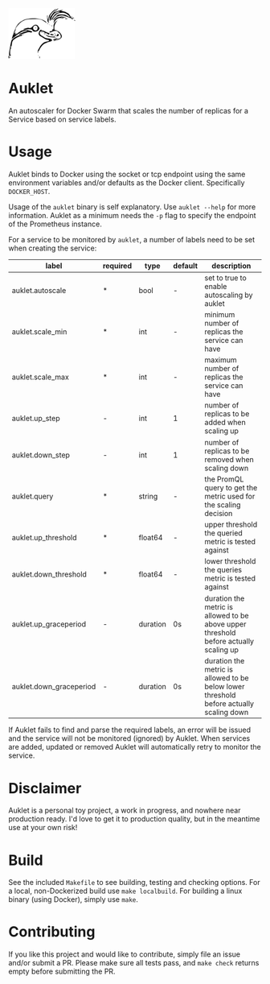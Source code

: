 <img src="doc/auklet.png" alt="Auklet Logo" height="100">

# Auklet
An autoscaler for Docker Swarm that scales the number of replicas for a
Service based on service labels.

# Usage
Auklet binds to Docker using the socket or tcp endpoint using the same environment
variables and/or defaults as the Docker client. Specifically `DOCKER_HOST`.

Usage of the `auklet` binary is self explanatory. Use `auklet --help` for more
information. Auklet as a minimum needs the `-p` flag to specify the endpoint
of the Prometheus instance.

For a service to be monitored by `auklet`, a number of labels need to be set
when creating the service:

| label | required | type | default | description |
| ----- | -------- | ---- | ------- | ----------- |
| auklet.autoscale | * | bool | - | set to true to enable autoscaling by auklet |
| auklet.scale_min | * | int | - | minimum number of replicas the service can have |
| auklet.scale_max | * | int | - | maximum number of replicas the service can have |
| auklet.up_step | - | int | 1 | number of replicas to be added when scaling up |
| auklet.down_step | - | int | 1 | number of replicas to be removed when scaling down |
| auklet.query | * | string | - | the PromQL query to get the metric used for the scaling decision |
| auklet.up_threshold | * | float64 | - | upper threshold the queried metric is tested against |
| auklet.down_threshold | * | float64 | - | lower threshold the queries metric is tested against |
| auklet.up_graceperiod | - | duration | 0s | duration the metric is allowed to be above upper threshold before actually scaling up |
| auklet.down_graceperiod | - | duration | 0s | duration the metric is allowed to be below lower threshold before actually scaling down |

If Auklet fails to find and parse the required labels, an error will be issued
and the service will not be monitored (ignored) by Auklet. When services are
added, updated or removed Auklet will automatically retry to monitor the service.

# Disclaimer
Auklet is a personal toy project, a work in progress, and nowhere near production
ready. I'd love to get it to production quality, but in the meantime use at your
own risk!

# Build
See the included `Makefile` to see building, testing and checking options.
For a local, non-Dockerized build use `make localbuild`. For building a linux
binary (using Docker), simply use `make`.

# Contributing
If you like this project and would like to contribute, simply file an issue 
and/or submit a PR. Please make sure all tests pass, and `make check` returns
empty before submitting the PR.
